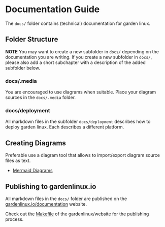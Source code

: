 # Documentation Guide

The ```docs/``` folder contains (technical) documentation for garden linux.


## Folder Structure

**NOTE** You may want to create a new subfolder in ```docs/```
depending on the documentation you are writing.
If you create a new subfolder in ```docs/```, please also add
a short subchapter with a description of the added subfolder below.


### docs/.media
You are encouraged to use diagrams when suitable.
Place your diagram sources in the ```docs/.media``` folder.

### docs/deployment

All markdown files in the subfolder ```docs/deployment``` describes
how to deploy garden linux. Each describes a different platform.



## Creating Diagrams

Preferable use a diagram tool that allows to import/export
diagram source files as text.

* [Mermaid Diagrams](https://mermaid-js.github.io/mermaid/#/)


## Publishing to gardenlinux.io

All markdown files in the ```docs/``` folder are published on the
[gardenlinux.io/documentation](gardenlinux.io/documentation) website.


Check out the [Makefile](https://github.com/gardenlinux/website/blob/master/Makefile)
of the gardenlinux/website for the publishing process.


